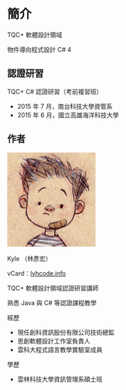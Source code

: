# 簡介

TQC+ 軟體設計領域

物件導向程式設計 C# 4

## 認證研習

TQC+ C# 認證研習（考前複習班）

* 2015 年 7 月，南台科技大學資管系
* 2015 年 6 月，國立高雄海洋科技大學

## 作者

![lyhcode](lyhcode.png)

Kyle （林彥宏）

vCard：[lyhcode.info](http://lyhcode.info)

TQC+ 軟體設計領域認證研習講師

熟悉 Java 與 C# 等認證課程教學

經歷

* 現任創科資訊股份有限公司技術總監
* 思創軟體設計工作室負責人
* 雲科大程式語言教學實驗室成員

學歷

* 雲林科技大學資訊管理系碩士班


